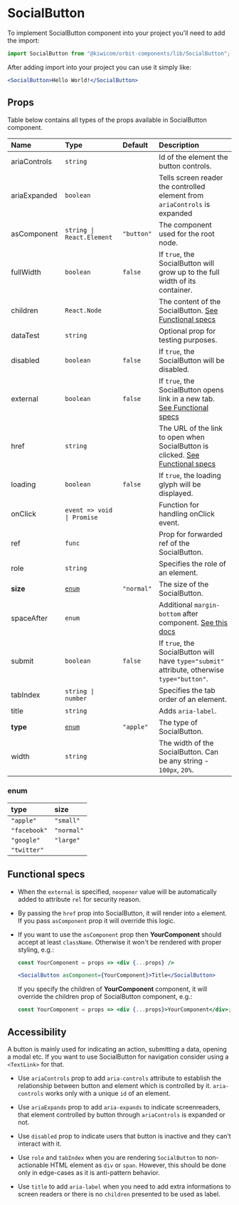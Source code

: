 # SocialButton

To implement SocialButton component into your project you'll need to add the import:

```jsx
import SocialButton from "@kiwicom/orbit-components/lib/SocialButton";
```

After adding import into your project you can use it simply like:

```jsx
<SocialButton>Hello World!</SocialButton>
```

## Props

Table below contains all types of the props available in SocialButton component.

| Name         | Type                       | Default    | Description                                                                                                                                                    |
| :----------- | :------------------------- | :--------- | :------------------------------------------------------------------------------------------------------------------------------------------------------------- |
| ariaControls | `string`                   |            | Id of the element the button controls.                                                                                                                         |
| ariaExpanded | `boolean`                  |            | Tells screen reader the controlled element from `ariaControls` is expanded                                                                                     |
| asComponent  | `string \| React.Element`  | `"button"` | The component used for the root node.                                                                                                                          |
| fullWidth    | `boolean`                  | `false`    | If `true`, the SocialButton will grow up to the full width of its container.                                                                                   |
| children     | `React.Node`               |            | The content of the SocialButton. [See Functional specs](#functional-specs)                                                                                     |
| dataTest     | `string`                   |            | Optional prop for testing purposes.                                                                                                                            |
| disabled     | `boolean`                  | `false`    | If `true`, the SocialButton will be disabled.                                                                                                                  |
| external     | `boolean`                  | `false`    | If `true`, the SocialButton opens link in a new tab. [See Functional specs](#functional-specs)                                                                 |
| href         | `string`                   |            | The URL of the link to open when SocialButton is clicked. [See Functional specs](#functional-specs)                                                            |
| loading      | `boolean`                  | `false`    | If `true`, the loading glyph will be displayed.                                                                                                                |
| onClick      | `event => void \| Promise` |            | Function for handling onClick event.                                                                                                                           |
| ref          | `func`                     |            | Prop for forwarded ref of the SocialButton.                                                                                                                    |
| role         | `string`                   |            | Specifies the role of an element.                                                                                                                              |
| **size**     | [`enum`](#enum)            | `"normal"` | The size of the SocialButton.                                                                                                                                  |
| spaceAfter   | `enum`                     |            | Additional `margin-bottom` after component. [See this docs](https://github.com/kiwicom/orbit/tree/master/packages/orbit-components/src/common/getSpacingToken) |
| submit       | `boolean`                  | `false`    | If `true`, the SocialButton will have `type="submit"` attribute, otherwise `type="button"`.                                                                    |
| tabIndex     | `string \| number`         |            | Specifies the tab order of an element.                                                                                                                         |
| title        | `string`                   |            | Adds `aria-label`.                                                                                                                                             |
| **type**     | [`enum`](#enum)            | `"apple"`  | The type of SocialButton.                                                                                                                                      |
| width        | `string`                   |            | The width of the SocialButton. Can be any string - `100px`, `20%`.                                                                                             |

### enum

| type         | size       |
| :----------- | :--------- |
| `"apple"`    | `"small"`  |
| `"facebook"` | `"normal"` |
| `"google"`   | `"large"`  |
| `"twitter"`  |            |

## Functional specs

- When the `external` is specified, `noopener` value will be automatically added to attribute `rel` for security reason.

* By passing the `href` prop into SocialButton, it will render into `a` element. If you pass `asComponent` prop it will override this logic.

- If you want to use the `asComponent` prop then **YourComponent** should accept at least `className`. Otherwise it won't be rendered with proper styling, e.g.:

  ```jsx
  const YourComponent = props => <div {...props} />

  <SocialButton asComponent={YourComponent}>Title</SocialButton>
  ```

  If you specify the children of **YourComponent** component, it will override the children prop of SocialButton component, e.g.:

  ```jsx
  const YourComponent = props => <div {...props}>YourComponent</div>;
  ```

## Accessibility

A button is mainly used for indicating an action, submitting a data, opening a modal etc. If you want to use SocialButton for navigation consider using a `<TextLink>` for that.

- Use `ariaControls` prop to add `aria-controls` attribute to establish the relationship between button and element which is controlled by it. `aria-controls` works only with a unique `id` of an element.

- Use `ariaExpands` prop to add `aria-expands` to indicate screenreaders, that element controlled by button through `ariaControls` is expanded or not.

- Use `disabled` prop to indicate users that button is inactive and they can't interact with it.

- Use `role` and `tabIndex` when you are rendering `SocialButton` to non-actionable HTML element as `div` or `span`. However, this should be done only in edge-cases as it is anti-pattern behavior.

- Use `title` to add `aria-label` when you need to add extra informations to screen readers or there is no `children` presented to be used as label.
